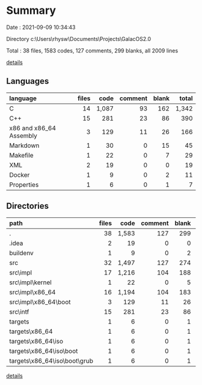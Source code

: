 # Summary

Date : 2021-09-09 10:34:43

Directory c:\Users\rhysw\Documents\Projects\GalacOS2.0

Total : 38 files,  1583 codes, 127 comments, 299 blanks, all 2009 lines

[details](details.md)

## Languages
| language | files | code | comment | blank | total |
| :--- | ---: | ---: | ---: | ---: | ---: |
| C | 14 | 1,087 | 93 | 162 | 1,342 |
| C++ | 15 | 281 | 23 | 86 | 390 |
| x86 and x86_64 Assembly | 3 | 129 | 11 | 26 | 166 |
| Markdown | 1 | 30 | 0 | 15 | 45 |
| Makefile | 1 | 22 | 0 | 7 | 29 |
| XML | 2 | 19 | 0 | 0 | 19 |
| Docker | 1 | 9 | 0 | 2 | 11 |
| Properties | 1 | 6 | 0 | 1 | 7 |

## Directories
| path | files | code | comment | blank | total |
| :--- | ---: | ---: | ---: | ---: | ---: |
| . | 38 | 1,583 | 127 | 299 | 2,009 |
| .idea | 2 | 19 | 0 | 0 | 19 |
| buildenv | 1 | 9 | 0 | 2 | 11 |
| src | 32 | 1,497 | 127 | 274 | 1,898 |
| src\impl | 17 | 1,216 | 104 | 188 | 1,508 |
| src\impl\kernel | 1 | 22 | 0 | 5 | 27 |
| src\impl\x86_64 | 16 | 1,194 | 104 | 183 | 1,481 |
| src\impl\x86_64\boot | 3 | 129 | 11 | 26 | 166 |
| src\intf | 15 | 281 | 23 | 86 | 390 |
| targets | 1 | 6 | 0 | 1 | 7 |
| targets\x86_64 | 1 | 6 | 0 | 1 | 7 |
| targets\x86_64\iso | 1 | 6 | 0 | 1 | 7 |
| targets\x86_64\iso\boot | 1 | 6 | 0 | 1 | 7 |
| targets\x86_64\iso\boot\grub | 1 | 6 | 0 | 1 | 7 |

[details](details.md)